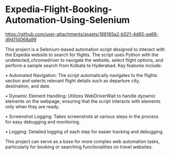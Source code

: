 # Expedia-Flight-Booking-Automation-Using-Selenium

https://github.com/user-attachments/assets/188165a2-b521-4d65-aa66-d94114068a99

This project is a Selenium-based automation script designed to interact with the Expedia website to search for flights. The script uses Python with the undetected_chromedriver to navigate the website, select flight options, and perform a sample search from Kolkata to Hyderabad. Key features include:

• Automated Navigation: The script automatically navigates to the flights section and selects relevant flight details such as departure city, destination, and date.

• Dynamic Element Handling: Utilizes WebDriverWait to handle dynamic elements on the webpage, ensuring that the script interacts with elements only when they are ready.

• Screenshot Logging: Takes screenshots at various steps in the process for easy debugging and monitoring.

• Logging: Detailed logging of each step for easier tracking and debugging.

This project can serve as a base for more complex web automation tasks, particularly for booking or searching functionalities on travel websites.
